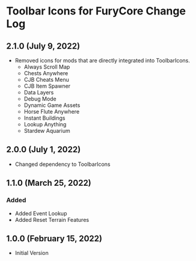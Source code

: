 ﻿# Toolbar Icons for FuryCore Change Log

## 2.1.0 (July 9, 2022)

* Removed icons for mods that are directly integrated into ToolbarIcons.
  * Always Scroll Map
  * Chests Anywhere
  * CJB Cheats Menu
  * CJB Item Spawner
  * Data Layers
  * Debug Mode
  * Dynamic Game Assets
  * Horse Flute Anywhere
  * Instant Buildings
  * Lookup Anything
  * Stardew Aquarium

## 2.0.0 (July 1, 2022)

* Changed dependency to ToolbarIcons

## 1.1.0 (March 25, 2022)

### Added

* Added Event Lookup
* Added Reset Terrain Features

## 1.0.0 (February 15, 2022)

* Initial Version